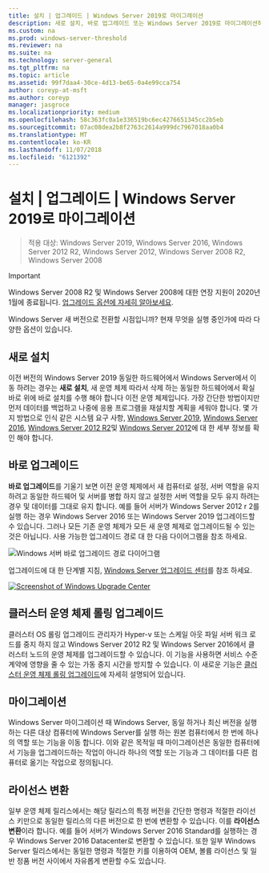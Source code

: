 ```yaml
---
title: 설치 | 업그레이드 | Windows Server 2019로 마이그레이션
description: 새로 설치, 바로 업그레이드 또는 Windows Server 2019로 마이그레이션하는 방법입니다.
ms.custom: na
ms.prod: windows-server-threshold
ms.reviewer: na
ms.suite: na
ms.technology: server-general
ms.tgt_pltfrm: na
ms.topic: article
ms.assetid: 99f7daa4-30ce-4d13-be65-0a4e99cca754
author: coreyp-at-msft
ms.author: coreyp
manager: jasgroce
ms.localizationpriority: medium
ms.openlocfilehash: 58c363fc0a1e336519bc6ec4276651345cc2b5eb
ms.sourcegitcommit: 07ac08dea2b8f2763c2614a999dc7967018aa0b4
ms.translationtype: MT
ms.contentlocale: ko-KR
ms.lasthandoff: 11/07/2018
ms.locfileid: "6121392"
---
```

# 설치 | 업그레이드 | Windows Server 2019로 마이그레이션

>적용 대상: Windows Server 2019, Windows Server 2016, Windows Server 2012 R2, Windows Server 2012, Windows Server 2008 R2, Windows Server 2008

> [!IMPORTANT]
> Windows Server 2008 R2 및 Windows Server 2008에 대한 연장 지원이 2020년 1월에 종료됩니다. [업그레이드 옵션에 자세히 알아보세요](http://aka.ms/upgradecenter).

Windows Server 새 버전으로 전환할 시점입니까? 현재 무엇을 실행 중인가에 따라 다양한 옵션이 있습니다.

## 새로 설치
이전 버전의 Windows Server 2019 동일한 하드웨어에서 Windows Server에서 이동 하려는 경우는 **새로 설치**, 새 운영 체제 따라서 삭제 하는 동일한 하드웨어에서 확실 바로 위에 바로 설치를 수행 해야 합니다 이전 운영 체제입니다. 가장 간단한 방법이지만 먼저 데이터를 백업하고 나중에 응용 프로그램을 재설치할 계획을 세워야 합니다. 몇 가지 방법으로 인식 같은 시스템 요구 사항, [Windows Server 2019](https://go.microsoft.com/fwlink/?linkid=2006124), [Windows Server 2016](https://go.microsoft.com/fwlink/?LinkID=825558), [Windows Server 2012 R2](https://technet.microsoft.com/library/dn303418)및 [Windows Server 2012](https://technet.microsoft.com/library/jj134246.aspx)에 대 한 세부 정보를 확인 해야 합니다.

## 바로 업그레이드
**바로 업그레이드**를 기울기 보면 이전 운영 체제에서 새 컴퓨터로 설정, 서버 역할을 유지 하려고 동일한 하드웨어 및 서버를 병합 하지 않고 설정한 서버 역할을 모두 유지 하려는 경우 및 데이터를 그대로 유지 합니다. 예를 들어 서버가 Windows Server 2012 r 2를 실행 하는 경우 Windows Server 2016 또는 Windows Server 2019 업그레이드할 수 있습니다. 그러나 모든 기존 운영 체제가 모든 새 운영 체제로 업그레이드될 수 있는 것은 아닙니다. 사용 가능한 업그레이드 경로 대 한 다음 다이어그램을 참조 하세요.

![Windows 서버 바로 업그레이드 경로 다이어그램](media/upgrade-paths.png)

업그레이드에 대 한 단계별 지침, [Windows Server 업그레이드 센터](http://aka.ms/upgradecenter)를 참조 하세요.

<a href="http://aka.ms/upgradecenter"><img src="media/upgrade-center.png" alt="Screenshot of Windows Upgrade Center" title="Windows 서버 업그레이드 센터"></a>

## 클러스터 운영 체제 롤링 업그레이드
클러스터 OS 롤링 업그레이드 관리자가 Hyper-v 또는 스케일 아웃 파일 서버 워크 로드를 중지 하지 않고 Windows Server 2012 R2 및 Windows Server 2016에서 클러스터 노드의 운영 체제를 업그레이드할 수 있습니다. 이 기능을 사용하면 서비스 수준 계약에 영향을 줄 수 있는 가동 중지 시간을 방지할 수 있습니다. 이 새로운 기능은 [클러스터 운영 체제 롤링 업그레이드](https://technet.microsoft.com/windows-server-docs/failover-clustering/cluster-operating-system-rolling-upgrade)에 자세히 설명되어 있습니다.

## 마이그레이션

Windows Server 마이그레이션 때 Windows Server, 동일 하거나 최신 버전을 실행 하는 다른 대상 컴퓨터에 Windows Server를 실행 하는 원본 컴퓨터에서 한 번에 하나의 역할 또는 기능을 이동 합니다. 이와 같은 목적일 때 마이그레이션은 동일한 컴퓨터에서 기능을 업그레이드하는 작업이 아니라 하나의 역할 또는 기능과 그 데이터를 다른 컴퓨터로 옮기는 작업으로 정의됩니다. 

## 라이선스 변환
일부 운영 체제 릴리스에서는 해당 릴리스의 특정 버전을 간단한 명령과 적절한 라이선스 키만으로 동일한 릴리스의 다른 버전으로 한 번에 변환할 수 있습니다. 이를 **라이선스 변환**이라 합니다. 예를 들어 서버가 Windows Server 2016 Standard를 실행하는 경우 Windows Server 2016 Datacenter로 변환할 수 있습니다. 또한 일부 Windows Server 릴리스에서는 동일한 명령과 적절한 키를 이용하여 OEM, 볼륨 라이선스 및 일반 정품 버전 사이에서 자유롭게 변환할 수도 있습니다.


 
 
